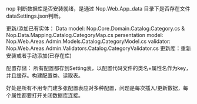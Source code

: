 nop 判断数据库是否安装就绪，是通过 Nop.Web.App_data 目录下是否存在文件dataSettings.json判断。

更新/添加已有实体：
    Data model: Nop.Core.Domain.Catalog.Category.cs & Nop.Data.Mapping.Catalog.CategoryMap.cs
    persentation model: Nop.Web.Areas.Admin.Models.Catalog.CategoryModel.cs
    validator: Nop.Web.Areas.Admin.Validators.Catalog.CategoryValidator.cs
    更新库：重新安装或者手动添加(已存在库)

配置存储：
​	所有配置都存到Setting表，以配置代码文件的类名+属性名作为key，并且缓存。构建配置类、读取表。

​	好处是所有不用专门建多张配置表应对多种配置，问题是每次插入/更新数据，每个属性都要打开关闭数据库连接。

